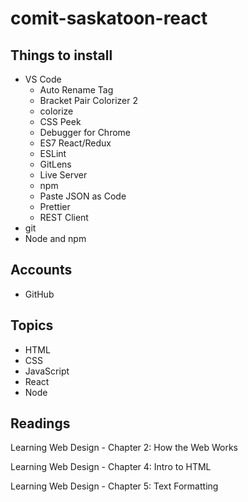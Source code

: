 # comit-saskatoon-react

## Things to install
- VS Code
  - Auto Rename Tag
  - Bracket Pair Colorizer 2
  - colorize
  - CSS Peek
  - Debugger for Chrome
  - ES7 React/Redux
  - ESLint
  - GitLens
  - Live Server
  - npm
  - Paste JSON as Code
  - Prettier
  - REST Client
- git
- Node and npm

## Accounts
- GitHub

## Topics
- HTML
- CSS
- JavaScript
- React
- Node

## Readings
Learning Web Design - Chapter 2: How the Web Works 

Learning Web Design - Chapter 4: Intro to HTML

Learning Web Design - Chapter 5: Text Formatting
